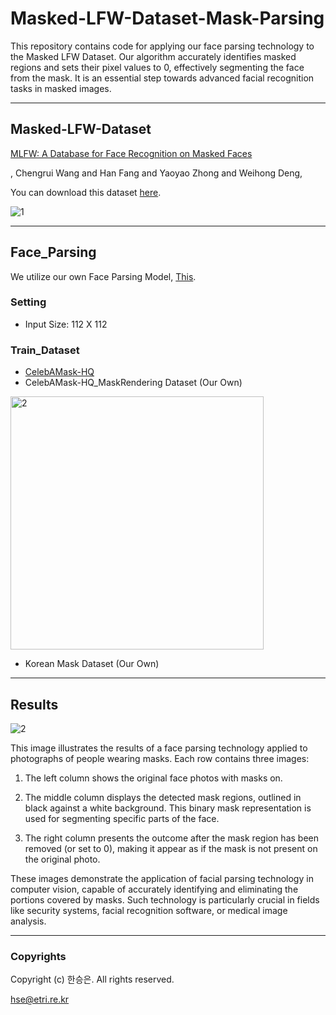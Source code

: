 # Masked-LFW-Dataset-Mask-Parsing
This repository contains code for applying our face parsing technology to the Masked LFW Dataset. Our algorithm accurately identifies masked regions and sets their pixel values to 0, effectively segmenting the face from the mask. It is an essential step towards advanced facial recognition tasks in masked images.

<hr>

## Masked-LFW-Dataset
[MLFW: A Database for Face Recognition on Masked Faces](https://arxiv.org/abs/2109.05804)

, Chengrui Wang and Han Fang and Yaoyao Zhong and Weihong Deng, 

You can download this dataset [here](http://whdeng.cn/mlfw/?reload=true).

![1](https://github.com/Seungeun-Han/Masked-LFW-Dataset-Mask-Parsing/assets/101082685/cef0ac6a-e9fb-45d9-8a32-ef38849aae84)

<hr>

## Face_Parsing

We utilize our own Face Parsing Model, [This](https://github.com/Seungeun-Han/SCANet_Real-Time_Face_Parsing_Using_Spatial_and_Channel_Attention).

### Setting
- Input Size: 112 X 112

### Train_Dataset
- [CelebAMask-HQ](https://github.com/switchablenorms/CelebAMask-HQ)
- CelebAMask-HQ_MaskRendering Dataset (Our Own)

<img width="405" alt="2" src="https://github.com/Seungeun-Han/Masked-LFW-Dataset-Mask-Parsing/assets/101082685/aa4cd948-8a67-4a07-bc6c-28763e97b998">

- Korean Mask Dataset (Our Own)

<hr>

## Results

![2](https://github.com/Seungeun-Han/Masked-LFW-Dataset-Mask-Parsing/assets/101082685/e3f221fd-6c2c-41c5-bd76-6d609cad6877)

This image illustrates the results of a face parsing technology applied to photographs of people wearing masks. Each row contains three images:

1. The left column shows the original face photos with masks on.

2. The middle column displays the detected mask regions, outlined in black against a white background. This binary mask representation is used for segmenting specific parts of the face.

3. The right column presents the outcome after the mask region has been removed (or set to 0), making it appear as if the mask is not present on the original photo.

These images demonstrate the application of facial parsing technology in computer vision, capable of accurately identifying and eliminating the portions covered by masks. Such technology is particularly crucial in fields like security systems, facial recognition software, or medical image analysis.

<hr>

### Copyrights
Copyright (c) 한승은. All rights reserved.

hse@etri.re.kr






